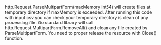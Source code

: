 http.Request.ParseMultipartForm(maxMemory int64) will create files at temporary 
directory if maxMemory is exceeded. After running this code with input csv you 
can check your temporary directory is clean of any processing file. Go standard 
library will call http.Request.MultipartForm.RemoveAll() and clean any file 
created by ParseMultipartForm. You need to proper release the resource with 
Close() function.